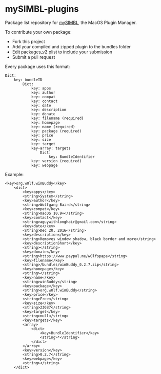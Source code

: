 mySIMBL-plugins
=================
Package list repository for [mySIMBL](https://github.com/w0lfschild/mySIMBL), the MacOS Plugin Manager.

To contribute your own package:

- Fork this project
- Add your compiled and zipped plugin to the bundles folder
- Edit packages_v2.plist to include your submission
- Submit a pull request

Every package uses this format:

```
Dict:
    key: bundleID
        Dict:
            key: apps
            key: author
            key: compat
            key: contact
            key: date
            key: description
            key: donate
            key: filename (required)
            key: homepage
            key: name (required)
            key: package (required)
            key: price
            key: size
            key: target
            key-array: targets
                Dict:
                    key: BundleIdentifier
            key: version (required)
            key: webpage
```

Example:


```plist
<key>org.w0lf.winBuddy</key>
	<dict>
		<key>apps</key>
		<string>System</string>
		<key>author</key>
		<string>Wolfgang Baird</string>
		<key>compat</key>
		<string>macOS 10.9+</string>
		<key>contact</key>
		<string>aguywithlonghair@gmail.com</string>
		<key>date</key>
		<string>Dec 20, 2016</string>
		<key>description</key>
		<string>Removes window shadow, black border and more</string>
		<key>descriptionShort</key>
		<string></string>
		<key>donate</key>
		<string>https://www.paypal.me/w0lfspapa</string>
		<key>filename</key>
		<string>/bundles/winBuddy_0.2.7.zip</string>
		<key>homepage</key>
		<string></string>
		<key>name</key>
		<string>winBuddy</string>
		<key>package</key>
		<string>org.w0lf.winBuddy</string>
		<key>price</key>
		<string>Free</string>
		<key>size</key>
		<string>23087</string>
		<key>target</key>
		<string>null</string>
		<key>targets</key>
		<array>
			<dict>
				<key>BundleIdentifier</key>
				<string>*</string>
			</dict>
		</array>
		<key>version</key>
		<string>0.2.7</string>
		<key>webpage</key>
		<string></string>
	</dict>
```
